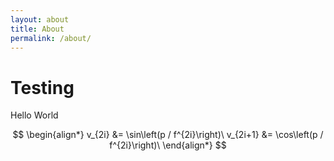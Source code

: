 ```yaml
---
layout: about
title: About
permalink: /about/
---
```


# Testing
Hello World

$$ \begin{align*} v_{2i} &= \sin\left(p / f^{2i}\right)\ v_{2i+1} &= \cos\left(p / f^{2i}\right)\ \end{align*} $$
